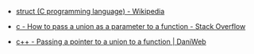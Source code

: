 - [struct (C programming language) - Wikipedia](https://en.wikipedia.org/wiki/Struct_(C_programming_language))

- [c - How to pass a union as a parameter to a function - Stack Overflow](https://stackoverflow.com/questions/5703671/how-to-pass-a-union-as-a-parameter-to-a-function)
- [c++ - Passing a pointer to a union to a function | DaniWeb](https://www.daniweb.com/programming/software-development/threads/368099/passing-a-pointer-to-a-union-to-a-function)
